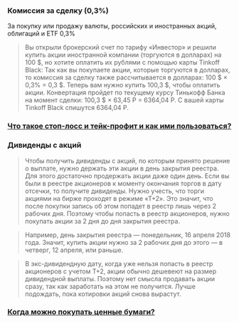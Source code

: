 
### Комиссия за сделку (0,3%)
За покупку или продажу валюты, российских и иностранных акций, облигаций и ETF 0,3%

> Вы открыли брокерский счет по тарифу «Инвестор» и решили купить акции иностранной компании (торгуются в долларах) на 100 $, но хотите оплатить их рублями с помощью карты Tinkoff Black:
> Так как вы покупаете акции, которые торгуются в долларах, то комиссия за сделку также рассчитывается в долларах: 100 $ × 0,3% = 0,3 $.
> Теперь вам нужно купить 100,3 $, чтобы оплатить акции. Конвертация пройдет по текущему курсу Тинькофф Банка на момент сделки: 100,3 $ × 63,45 Р = 6364,04 Р.
> С вашей карты Tinkoff Black спишутся 6364,04 Р.

### [Что такое стоп-лосс и тейк-профит и как ими пользоваться?](https://help.tinkoff.ru/trading-account/sell/stop-loss-take-profit/)

### Дивиденды с акций
> Чтобы получить дивиденды с акций, по которым принято решение о выплате, нужно держать эти акции в день закрытия реестра. Для этого достаточно продержать акции даже один день. Если вы были
> в реестре акционеров к моменту окончания торгов в дату отсечки, то получите дивиденды.
> Нужно учесть, что торги акциями на бирже проходят в режиме «Т+2». Это значит, что после покупки запись об этом попадет в реестр лишь через 2 рабочих дня. Поэтому чтобы попасть в реестр
> акционеров, нужно покупать акции за 2 дня до дня закрытия реестра.

> Например, день закрытия реестра — понедельник, 16 апреля 2018 года. Значит, купить акции нужно за 2 рабочих дня до этого — в четверг, 12 апреля, или раньше.

> В экс-дивидендную дату, когда уже нельзя попасть в реестр акционеров с учетом Т+2, акции обычно дешевеют на размер дивидендной выплаты. Поэтому нет смысла продавать акции сразу, так как
> заработать на этом не получится. Лучше подождать, пока котировки акций снова вырастут.

### [Когда можно покупать ценные бумаги?](https://help.tinkoff.ru/trading-account/buy/trading-schedule/)
